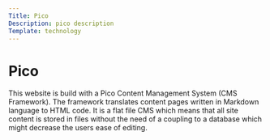 ```yaml
---
Title: Pico
Description: pico description
Template: technology
---
```



# Pico

This website is build with a Pico Content Management System (CMS Framework). The framework translates content pages written in Markdown language to HTML code. It is a flat file CMS which means that all site content is stored in files without the need of a coupling to a database which might decrease the users ease of editing.
